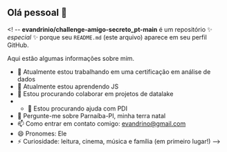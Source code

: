 ## Olá pessoal 👋

<! --
**evandrinio/challenge-amigo-secreto_pt-main** é um repositório ✨ _especial_ ✨ porque seu `README.md` (este arquivo) aparece em seu perfil GitHub.

Aqui estão algumas informações sobre mim.

- 🔭 Atualmente estou trabalhando em uma certificação em análise de dados
- 🌱 Atualmente estou aprendendo JS
- 👯 Estou procurando colaborar em projetos de datalake
- - 🤔 Estou procurando ajuda com PDI
- 💬 Pergunte-me sobre Parnaíba-PI, minha terra natal
- 📫 Como entrar em contato comigo: evandrino@gmail.com
- 😄 Pronomes: Ele
- ⚡ Curiosidade: leitura, cinema, música e família (em primeiro lugar!)
-->
